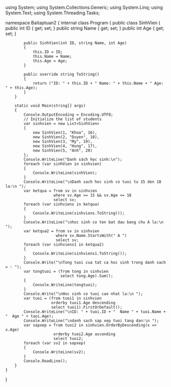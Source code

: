 

using System;
using System.Collections.Generic;
using System.Linq;
using System.Text;
using System.Threading.Tasks;


namespace Baitaptuan2
{
    internal class Program
    {
        public class SinhVien
        {
            public int ID { get; set; }
            public string Name { get; set; }
            public int Age { get; set; }

            public SinhVien(int ID, string Name, int Age)
            {
                this.ID = ID;
                this.Name = Name;
                this.Age = Age;
            }

            public override string ToString()
            {
                return ("ID: " + this.ID + " Name: " + this.Name + " Age: " + this.Age);
            }
        }

        static void Main(string[] args)
        {
            Console.OutputEncoding = Encoding.UTF8;
            // Initialize the list of students
            var sinhvien = new List<SinhVien>
            {
                new SinhVien(1, "Khoa", 16),
                new SinhVien(2, "Duyen", 18),
                new SinhVien(3, "My", 19),
                new SinhVien(4, "Hung", 17),
                new SinhVien(5, "Anh", 20)
            };
            Console.WriteLine("Danh sách học sinh:\n");
            foreach (var sinhVien in sinhvien)
            {
                Console.WriteLine(sinhVien);
            }
            Console.WriteLine("\nDanh sach hoc sinh co tuoi tu 15 den 18 la:\n ");
            var ketqua = from sv in sinhvien
                         where sv.Age >= 15 && sv.Age <= 18
                         select sv;
            foreach (var sinhviens in ketqua)
            {
                Console.WriteLine(sinhviens.ToString());
            }
            Console.WriteLine("\nhoc sinh co ten bat dau bang chu A la:\n ");
            var ketqua2 = from sv in sinhvien
                          where sv.Name.StartsWith(" A ")
                          select sv;
            foreach (var sinhviens1 in ketqua2)
            {
                Console.WriteLine(sinhviens1.ToString());
            }
            Console.Write("\nTong tuoi cua tat ca hoc sinh trong danh sach = : ");
            var tongtuoi = (from tong in sinhvien
                            select tong.Age).Sum();
            {
                Console.WriteLine(tongtuoi);
            }
            Console.Write("\nHoc sinh co tuoi cao nhat la:\n ");
            var tuoi = (from tuoi1 in sinhvien
                        orderby tuoi1.Age descending
                        select tuoi1).FirstOrDefault();
            Console.WriteLine("\nID: " + tuoi.ID + "  Name " + tuoi.Name + "  Age " + tuoi.Age);
            Console.WriteLine("\ndanh sach sap xep tuoi tang dan:\n ");
            var sapxep = from tuoi2 in sinhvien.OrderByDescending(x => x.Age)
                         orderby tuoi2.Age ascending
                         select tuoi2;
            foreach (var sv2 in sapxep)
            {
                Console.WriteLine(sv2);
            }
            Console.ReadLine();
        }
    }
}
